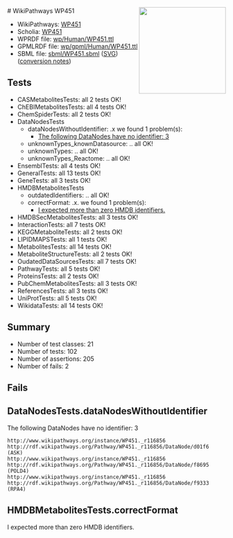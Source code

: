 <img style="float: right; width: 200px" src="../logo.png" />
# WikiPathways WP451

* WikiPathways: [WP451](https://identifiers.org/wikipathways:WP451)
* Scholia: [WP451](https://scholia.toolforge.org/wikipathways/WP451)
* WPRDF file: [wp/Human/WP451.ttl](../wp/Human/WP451.ttl)
* GPMLRDF file: [wp/gpml/Human/WP451.ttl](../wp/gpml/Human/WP451.ttl)
* SBML file: [sbml/WP451.sbml](../sbml/WP451.sbml) ([SVG](../sbml/WP451.svg)) ([conversion notes](../sbml/WP451.txt))

## Tests
* CASMetabolitesTests: all 2 tests OK!
* ChEBIMetabolitesTests: all 4 tests OK!
* ChemSpiderTests: all 2 tests OK!
* DataNodesTests
    * dataNodesWithoutIdentifier: .x we found 1 problem(s):
        * [The following DataNodes have no identifier: 3](#d2d32fa2)
    * unknownTypes_knownDatasource: .. all OK!
    * unknownTypes: .. all OK!
    * unknownTypes_Reactome: .. all OK!
* EnsemblTests: all 4 tests OK!
* GeneralTests: all 13 tests OK!
* GeneTests: all 3 tests OK!
* HMDBMetabolitesTests
    * outdatedIdentifiers: .. all OK!
    * correctFormat: .x. we found 1 problem(s):
        * [I expected more than zero HMDB identifiers.](#ad154c1e)
* HMDBSecMetabolitesTests: all 3 tests OK!
* InteractionTests: all 7 tests OK!
* KEGGMetaboliteTests: all 2 tests OK!
* LIPIDMAPSTests: all 1 tests OK!
* MetabolitesTests: all 14 tests OK!
* MetaboliteStructureTests: all 2 tests OK!
* OudatedDataSourcesTests: all 7 tests OK!
* PathwayTests: all 5 tests OK!
* ProteinsTests: all 2 tests OK!
* PubChemMetabolitesTests: all 3 tests OK!
* ReferencesTests: all 3 tests OK!
* UniProtTests: all 5 tests OK!
* WikidataTests: all 14 tests OK!


## Summary

* Number of test classes: 21
* Number of tests: 102
* Number of assertions: 205
* Number of fails: 2

## Fails

<a name="d2d32fa2" />

## DataNodesTests.dataNodesWithoutIdentifier

The following DataNodes have no identifier: 3
```
http://www.wikipathways.org/instance/WP451._r116856 http://rdf.wikipathways.org/Pathway/WP451._r116856/DataNode/d01f6 (ASK)
http://www.wikipathways.org/instance/WP451._r116856 http://rdf.wikipathways.org/Pathway/WP451._r116856/DataNode/f8695 (POLD4)
http://www.wikipathways.org/instance/WP451._r116856 http://rdf.wikipathways.org/Pathway/WP451._r116856/DataNode/f9333 (RPA4)
```

<a name="ad154c1e" />

## HMDBMetabolitesTests.correctFormat

I expected more than zero HMDB identifiers.

